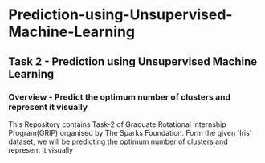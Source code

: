 # Prediction-using-Unsupervised-Machine-Learning
## Task 2 - Prediction using Unsupervised Machine Learning
### Overview - Predict the optimum number of clusters and represent it visually
This Repository contains Task-2 of Graduate Rotational Internship Program(GRIP) organised by The Sparks Foundation.
Form the given 'Iris' dataset, we will be predicting the optimum number of clusters and represent it visually
